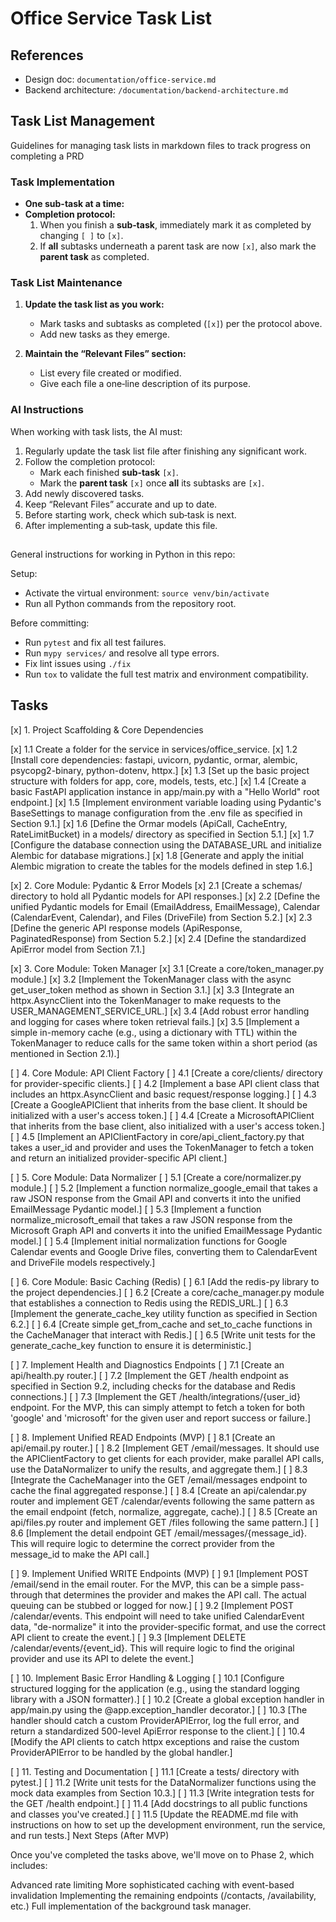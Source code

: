# Office Service Task List

## References
* Design doc: `documentation/office-service.md`
* Backend architecture: `/documentation/backend-architecture.md`

## Task List Management

Guidelines for managing task lists in markdown files to track progress on completing a PRD

### Task Implementation
- **One sub-task at a time:** 
- **Completion protocol:**  
  1. When you finish a **sub‑task**, immediately mark it as completed by changing `[ ]` to `[x]`.  
  2. If **all** subtasks underneath a parent task are now `[x]`, also mark the **parent task** as completed.  

### Task List Maintenance

1. **Update the task list as you work:**
   - Mark tasks and subtasks as completed (`[x]`) per the protocol above.
   - Add new tasks as they emerge.

2. **Maintain the “Relevant Files” section:**
   - List every file created or modified.
   - Give each file a one‑line description of its purpose.

### AI Instructions

When working with task lists, the AI must:

1. Regularly update the task list file after finishing any significant work.
2. Follow the completion protocol:
   - Mark each finished **sub‑task** `[x]`.
   - Mark the **parent task** `[x]` once **all** its subtasks are `[x]`.
3. Add newly discovered tasks.
4. Keep “Relevant Files” accurate and up to date.
5. Before starting work, check which sub‑task is next.
6. After implementing a sub‑task, update this file.

##
General instructions for working in Python in this repo:

Setup:
* Activate the virtual environment: `source venv/bin/activate`
* Run all Python commands from the repository root.

Before committing:
* Run `pytest` and fix all test failures.
* Run `mypy services/` and resolve all type errors.
* Fix lint issues using `./fix`
* Run `tox` to validate the full test matrix and environment compatibility.


## Tasks
[x] 1. Project Scaffolding & Core Dependencies

[x] 1.1 Create a folder for the service in services/office_service.
[x] 1.2 [Install core dependencies: fastapi, uvicorn, pydantic, ormar, alembic, psycopg2-binary, python-dotenv, httpx.]
[x] 1.3 [Set up the basic project structure with folders for app, core, models, tests, etc.]
[x] 1.4 [Create a basic FastAPI application instance in app/main.py with a "Hello World" root endpoint.]
[x] 1.5 [Implement environment variable loading using Pydantic's BaseSettings to manage configuration from the .env file as specified in Section 9.1.]
[x] 1.6 [Define the Ormar models (ApiCall, CacheEntry, RateLimitBucket) in a models/ directory as specified in Section 5.1.]
[x] 1.7 [Configure the database connection using the DATABASE_URL and initialize Alembic for database migrations.]
[x] 1.8 [Generate and apply the initial Alembic migration to create the tables for the models defined in step 1.6.]

[x] 2. Core Module: Pydantic & Error Models
[x] 2.1 [Create a schemas/ directory to hold all Pydantic models for API responses.]
[x] 2.2 [Define the unified Pydantic models for Email (EmailAddress, EmailMessage), Calendar (CalendarEvent, Calendar), and Files (DriveFile) from Section 5.2.]
[x] 2.3 [Define the generic API response models (ApiResponse, PaginatedResponse) from Section 5.2.]
[x] 2.4 [Define the standardized ApiError model from Section 7.1.]

[x] 3. Core Module: Token Manager
[x] 3.1 [Create a core/token_manager.py module.]
[x] 3.2 [Implement the TokenManager class with the async get_user_token method as shown in Section 3.1.]
[x] 3.3 [Integrate an httpx.AsyncClient into the TokenManager to make requests to the USER_MANAGEMENT_SERVICE_URL.]
[x] 3.4 [Add robust error handling and logging for cases where token retrieval fails.]
[x] 3.5 [Implement a simple in-memory cache (e.g., using a dictionary with TTL) within the TokenManager to reduce calls for the same token within a short period (as mentioned in Section 2.1).]

[ ] 4. Core Module: API Client Factory
[ ] 4.1 [Create a core/clients/ directory for provider-specific clients.]
[ ] 4.2 [Implement a base API client class that includes an httpx.AsyncClient and basic request/response logging.]
[ ] 4.3 [Create a GoogleAPIClient that inherits from the base client. It should be initialized with a user's access token.]
[ ] 4.4 [Create a MicrosoftAPIClient that inherits from the base client, also initialized with a user's access token.]
[ ] 4.5 [Implement an APIClientFactory in core/api_client_factory.py that takes a user_id and provider and uses the TokenManager to fetch a token and return an initialized provider-specific API client.]

[ ] 5. Core Module: Data Normalizer
[ ] 5.1 [Create a core/normalizer.py module.]
[ ] 5.2 [Implement a function normalize_google_email that takes a raw JSON response from the Gmail API and converts it into the unified EmailMessage Pydantic model.]
[ ] 5.3 [Implement a function normalize_microsoft_email that takes a raw JSON response from the Microsoft Graph API and converts it into the unified EmailMessage Pydantic model.]
[ ] 5.4 [Implement initial normalization functions for Google Calendar events and Google Drive files, converting them to CalendarEvent and DriveFile models respectively.]

[ ] 6. Core Module: Basic Caching (Redis)
[ ] 6.1 [Add the redis-py library to the project dependencies.]
[ ] 6.2 [Create a core/cache_manager.py module that establishes a connection to Redis using the REDIS_URL.]
[ ] 6.3 [Implement the generate_cache_key utility function as specified in Section 6.2.]
[ ] 6.4 [Create simple get_from_cache and set_to_cache functions in the CacheManager that interact with Redis.]
[ ] 6.5 [Write unit tests for the generate_cache_key function to ensure it is deterministic.]

[ ] 7. Implement Health and Diagnostics Endpoints
[ ] 7.1 [Create an api/health.py router.]
[ ] 7.2 [Implement the GET /health endpoint as specified in Section 9.2, including checks for the database and Redis connections.]
[ ] 7.3 [Implement the GET /health/integrations/{user_id} endpoint. For the MVP, this can simply attempt to fetch a token for both 'google' and 'microsoft' for the given user and report success or failure.]

[ ] 8. Implement Unified READ Endpoints (MVP)
[ ] 8.1 [Create an api/email.py router.]
[ ] 8.2 [Implement GET /email/messages. It should use the APIClientFactory to get clients for each provider, make parallel API calls, use the DataNormalizer to unify the results, and aggregate them.]
[ ] 8.3 [Integrate the CacheManager into the GET /email/messages endpoint to cache the final aggregated response.]
[ ] 8.4 [Create an api/calendar.py router and implement GET /calendar/events following the same pattern as the email endpoint (fetch, normalize, aggregate, cache).]
[ ] 8.5 [Create an api/files.py router and implement GET /files following the same pattern.]
[ ] 8.6 [Implement the detail endpoint GET /email/messages/{message_id}. This will require logic to determine the correct provider from the message_id to make the API call.]

[ ] 9. Implement Unified WRITE Endpoints (MVP)
[ ] 9.1 [Implement POST /email/send in the email router. For the MVP, this can be a simple pass-through that determines the provider and makes the API call. The actual queuing can be stubbed or logged for now.]
[ ] 9.2 [Implement POST /calendar/events. This endpoint will need to take unified CalendarEvent data, "de-normalize" it into the provider-specific format, and use the correct API client to create the event.]
[ ] 9.3 [Implement DELETE /calendar/events/{event_id}. This will require logic to find the original provider and use its API to delete the event.]

[ ] 10. Implement Basic Error Handling & Logging
[ ] 10.1 [Configure structured logging for the application (e.g., using the standard logging library with a JSON formatter).]
[ ] 10.2 [Create a global exception handler in app/main.py using the @app.exception_handler decorator.]
[ ] 10.3 [The handler should catch a custom ProviderAPIError, log the full error, and return a standardized 500-level ApiError response to the client.]
[ ] 10.4 [Modify the API clients to catch httpx exceptions and raise the custom ProviderAPIError to be handled by the global handler.]

[ ] 11. Testing and Documentation
[ ] 11.1 [Create a tests/ directory with pytest.]
[ ] 11.2 [Write unit tests for the DataNormalizer functions using the mock data examples from Section 10.3.]
[ ] 11.3 [Write integration tests for the GET /health endpoint.]
[ ] 11.4 [Add docstrings to all public functions and classes you've created.]
[ ] 11.5 [Update the README.md file with instructions on how to set up the development environment, run the service, and run tests.]
Next Steps (After MVP)

Once you've completed the tasks above, we'll move on to Phase 2, which includes:

Advanced rate limiting
More sophisticated caching with event-based invalidation
Implementing the remaining endpoints (/contacts, /availability, etc.)
Full implementation of the background task manager.